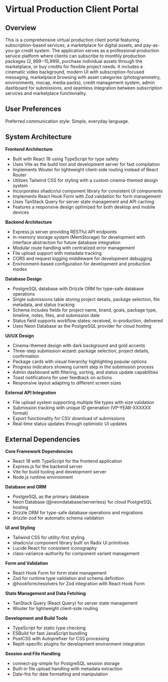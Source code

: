 # Virtual Production Client Portal

## Overview

This is a comprehensive virtual production client portal featuring subscription-based services, a marketplace for digital assets, and pay-as-you-go credit system. The application serves as a professional production service platform where clients can subscribe to monthly production packages ($2,999-$15,999), purchase individual assets through the marketplace, or buy credits for flexible project needs. It includes a cinematic video background, modern UI with subscription-focused messaging, marketplace browsing with asset categories (photogrammetry, environments, mocap, media packs), credit management system, admin dashboard for submissions, and seamless integration between subscription services and marketplace functionality.

## User Preferences

Preferred communication style: Simple, everyday language.

## System Architecture

**Frontend Architecture**
- Built with React 18 using TypeScript for type safety
- Uses Vite as the build tool and development server for fast compilation
- Implements Wouter for lightweight client-side routing instead of React Router
- Utilizes Tailwind CSS for styling with a custom cinema-themed design system
- Incorporates shadcn/ui component library for consistent UI components
- Implements React Hook Form with Zod validation for form management
- Uses TanStack Query for server state management and API caching
- Features a responsive design optimized for both desktop and mobile devices

**Backend Architecture**
- Express.js server providing RESTful API endpoints
- In-memory storage system (MemStorage) for development with interface abstraction for future database integration
- Modular route handling with centralized error management
- File upload support with metadata tracking
- CORS and request logging middleware for development debugging
- Environment-based configuration for development and production modes

**Database Design**
- PostgreSQL database with Drizzle ORM for type-safe database operations
- Single submissions table storing project details, package selection, file metadata, and status tracking
- Schema includes fields for project name, brand, goals, package type, timeline, notes, files, and submission date
- Status field supports workflow states: received, in-production, delivered
- Uses Neon Database as the PostgreSQL provider for cloud hosting

**UI/UX Design**
- Cinema-themed design with dark background and gold accents
- Three-step submission wizard: package selection, project details, confirmation
- Package cards with visual hierarchy highlighting popular options
- Progress indicators showing current step in the submission process
- Admin dashboard with filtering, sorting, and status update capabilities
- Toast notifications for user feedback on actions
- Responsive layout adapting to different screen sizes

**External API Integration**
- File upload system supporting multiple file types with size validation
- Submission tracking with unique ID generation (VP-YEAR-XXXXXX format)
- Export functionality for CSV download of submissions
- Real-time status updates through optimistic UI updates

## External Dependencies

**Core Framework Dependencies**
- React 18 with TypeScript for the frontend application
- Express.js for the backend server
- Vite for build tooling and development server
- Node.js runtime environment

**Database and ORM**
- PostgreSQL as the primary database
- Neon Database (@neondatabase/serverless) for cloud PostgreSQL hosting
- Drizzle ORM for type-safe database operations and migrations
- drizzle-zod for automatic schema validation

**UI and Styling**
- Tailwind CSS for utility-first styling
- shadcn/ui component library built on Radix UI primitives
- Lucide React for consistent iconography
- class-variance-authority for component variant management

**Form and Validation**
- React Hook Form for form state management
- Zod for runtime type validation and schema definition
- @hookform/resolvers for Zod integration with React Hook Form

**State Management and Data Fetching**
- TanStack Query (React Query) for server state management
- Wouter for lightweight client-side routing

**Development and Build Tools**
- TypeScript for static type checking
- ESBuild for fast JavaScript bundling
- PostCSS with Autoprefixer for CSS processing
- Replit-specific plugins for development environment integration

**Session and File Handling**
- connect-pg-simple for PostgreSQL session storage
- Built-in file upload handling with metadata extraction
- Date-fns for date formatting and manipulation